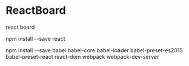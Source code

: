# ReactBoard
react board

npm install --save react


npm install --save babel babel-core babel-loader babel-preset-es2015 babel-preset-react react-dom webpack webpack-dev-server
